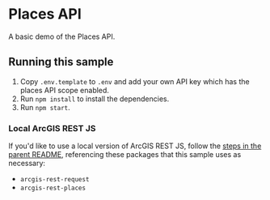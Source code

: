 # Places API

A basic demo of the Places API.

## Running this sample

1. Copy `.env.template` to `.env` and add your own API key which has the places API scope enabled.
2. Run `npm install` to install the dependencies.
3. Run `npm start`.

### Local ArcGIS REST JS

If you'd like to use a local version of ArcGIS REST JS, follow the [steps in the parent README](../README.md#local-arcgis-rest-js-npm), referencing these packages that this sample uses as necessary:

- `arcgis-rest-request`
- `arcgis-rest-places`
